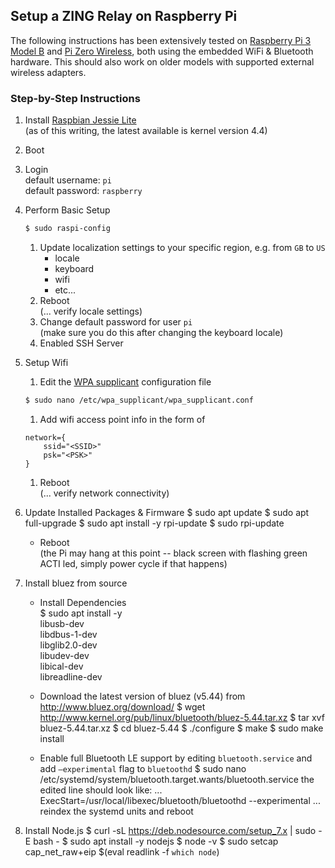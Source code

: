 ## Setup a **ZING** Relay on Raspberry Pi

The following instructions has been extensively tested on [Raspberry Pi 3 Model B](https://www.raspberrypi.org/products/raspberry-pi-3-model-b/) and [Pi Zero Wireless](https://www.raspberrypi.org/products/pi-zero-wireless/), both using the embedded WiFi & Bluetooth hardware. This should also work on older models with supported external wireless adapters.

### Step-by-Step Instructions

1. Install [Raspbian Jessie Lite](https://www.raspberrypi.org/downloads/raspbian/)   
(as of this writing, the latest available is kernel version 4.4)

1. Boot

1. Login   
default username: `pi`  
default password: `raspberry`

1. Perform Basic Setup
	```bash
	$ sudo raspi-config
	```
	1. Update localization settings to your specific region, e.g. from `GB` to `US`
		- locale
		- keyboard
		- wifi
		- etc...
	1. Reboot  
	   (... verify locale settings)
	1. Change default password for user `pi`  
	   (make sure you do this after changing the keyboard locale)
	1. Enabled SSH Server

1. Setup Wifi  
	1. Edit the [WPA supplicant](http://w1.fi/wpa_supplicant/) configuration file
	```bash
	$ sudo nano /etc/wpa_supplicant/wpa_supplicant.conf
	```

	1. Add wifi access point info in the form of
	```
	network={
		ssid="<SSID>"
		psk="<PSK>"
	}
	```
	1. Reboot  
	  (... verify network connectivity)

1. Update Installed Packages & Firmware
		$ sudo apt update
		$ sudo apt full-upgrade
		$ sudo apt install -y rpi-update
		$ sudo rpi-update
	- Reboot  
	  (the Pi may hang at this point -- black screen with flashing green ACTI led, simply power cycle if that happens)

1. Install bluez from source
	- Install Dependencies  
			$ sudo apt install -y \
				    libusb-dev \
				    libdbus-1-dev \
				    libglib2.0-dev \
				    libudev-dev \
				    libical-dev \
				    libreadline-dev

	- Download the latest version of bluez (v5.44) from http://www.bluez.org/download/
			$ wget http://www.kernel.org/pub/linux/bluetooth/bluez-5.44.tar.xz
			$ tar xvf bluez-5.44.tar.xz
			$ cd bluez-5.44
			$ ./configure
			$ make
			$ sudo make install
	- Enable full Bluetooth LE support by
	editing `bluetooth.service` and add `–experimental` flag to `bluetoothd`
			$ sudo nano \
	    	/etc/systemd/system/bluetooth.target.wants/bluetooth.service
	the edited line should look like:
			...
			ExecStart=/usr/local/libexec/bluetooth/bluetoothd --experimental
			...
reindex the systemd units and reboot


1. Install Node.js
		$ curl -sL https://deb.nodesource.com/setup_7.x | sudo -E bash -
		$ sudo apt install -y nodejs
		$ node -v
		$ sudo setcap cap_net_raw+eip $(eval readlink -f `which node`)
